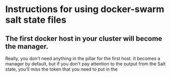Instructions for using docker-swarm salt state files
====================================================

## The first docker host in your cluster will become the manager.
Really, you don't need anything in the pillar for the first host. It becomes a manager by default, but if you don't pay attention to the output from the Salt state, you'll miss the token that you need to put in the 
